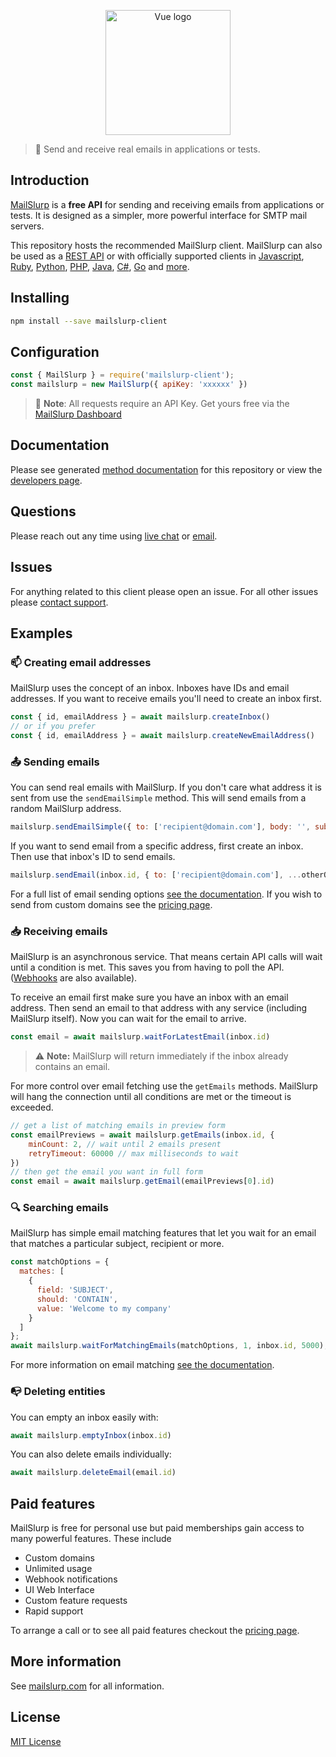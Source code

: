 <p align="center"><a href="https://vuejs.org" target="_blank" rel="noopener noreferrer"><img width="200" src="https://www.mailslurp.com/permalink/logo.png" alt="Vue logo"></a></p>

> :incoming_envelope: Send and receive real emails in applications or tests.

##  Introduction
[MailSlurp](https://www.mailslurp.com) is a **free API** for sending and receiving emails from applications or tests. It is designed as a simpler, more powerful interface for SMTP mail servers. 

This repository hosts the recommended MailSlurp client. MailSlurp can also be used as a [REST API](https://docs.mailslurp.com) or with officially supported clients in [Javascript](https://github.com/mailslurp/mailslurp-client-ts-js), [Ruby](https://github.com/mailslurp/mailslurp-client-ruby), [Python](https://github.com/mailslurp/mailslurp-client-python), [PHP](https://github.com/mailslurp/mailslurp-client-php), [Java](https://github.com/mailslurp/mailslurp-client-java), [C#](https://github.com/mailslurp/mailslurp-client-csharp), [Go](https://github.com/mailslurp/mailslurp-client-go) and [more](https://www.mailslurp.com/developers).

## Installing
```bash
npm install --save mailslurp-client
```

## Configuration
```javascript
const { MailSlurp } = require('mailslurp-client');
const mailslurp = new MailSlurp({ apiKey: 'xxxxxx' })
```

> :key: **Note**: All requests require an API Key. Get yours free via the [MailSlurp Dashboard](https://app.mailslurp.com)

## Documentation
Please see generated [method documentation](https://github.com/mailslurp/mailslurp-client-ts-js/blob/master/docs/classes/mailslurp.md) for this repository or view the [developers page](https://www.mailslurp.com/developers).

## Questions
Please reach out any time using [live chat](https://drift.me/mailslurp) or [email](mailto:contact@mailslurp.dev).

## Issues
For anything related to this client please open an issue. For all other issues please [contact support](https://www.mailslurp.com/support).

## Examples

### :mailbox: Creating email addresses
MailSlurp uses the concept of an inbox. Inboxes have IDs and email addresses. If you want to receive emails you'll need to create an inbox first.

```javascript
const { id, emailAddress } = await mailslurp.createInbox()
// or if you prefer
const { id, emailAddress } = await mailslurp.createNewEmailAddress()
```
### :outbox_tray: Sending emails
You can send real emails with MailSlurp. If you don't care what address it is sent from use the `sendEmailSimple` method. This will send emails from a random MailSlurp address.

```javascript
mailslurp.sendEmailSimple({ to: ['recipient@domain.com'], body: '', subject: '' })
```
If you want to send email from a specific address, first create an inbox. Then use that inbox's ID to send emails.

```javascript
mailslurp.sendEmail(inbox.id, { to: ['recipient@domain.com'], ...otherOptions })
```

For a full list of email sending options [see the documentation](https://github.com/mailslurp/mailslurp-client-ts-js/blob/master/docs/interfaces/sendemailoptions.md). If you wish to send from custom domains see the [pricing page](https://www.mailslurp.com/pricing).

### :inbox_tray: Receiving emails
MailSlurp is an asynchronous service. That means certain API calls will wait until a condition is met. This saves you from having to poll the API. ([Webhooks](https://www.mailslurp.com/pricing) are also available).

To receive an email first make sure you have an inbox with an email address. Then send an email to that address with any service (including MailSlurp itself). Now you can wait for the email to arrive.

```javascript
const email = await mailslurp.waitForLatestEmail(inbox.id)
``` 

> :warning: **Note:** MailSlurp will return immediately if the inbox already contains an email. 

For more control over email fetching use the `getEmails` methods. MailSlurp will hang the connection until all conditions are met or the timeout is exceeded.

```javascript
// get a list of matching emails in preview form
const emailPreviews = await mailslurp.getEmails(inbox.id, {
    minCount: 2, // wait until 2 emails present
    retryTimeout: 60000 // max milliseconds to wait
})
// then get the email you want in full form
const email = await mailslurp.getEmail(emailPreviews[0].id)
```

### :mag: Searching emails
MailSlurp has simple email matching features that let you wait for an email that matches a particular subject, recipient or more.

```javascript
const matchOptions = {
  matches: [
    {
      field: 'SUBJECT',
      should: 'CONTAIN',
      value: 'Welcome to my company'
    }
  ]
};
await mailslurp.waitForMatchingEmails(matchOptions, 1, inbox.id, 5000);
```

For more information on email matching [see the documentation](https://github.com/mailslurp/mailslurp-client-ts-js/blob/master/docs/interfaces/matchoptions.md).

### :mailbox_with_no_mail: Deleting entities
You can empty an inbox easily with:
```javascript
await mailslurp.emptyInbox(inbox.id)
```

You can also delete emails individually:
```javascript
await mailslurp.deleteEmail(email.id)
```

## Paid features

MailSlurp is free for personal use but paid memberships gain access to many powerful features. These include

- Custom domains
- Unlimited usage
- Webhook notifications
- UI Web Interface
- Custom feature requests
- Rapid support

To arrange a call or to see all paid features checkout the [pricing page](https://www.mailslurp.com/pricing).

## More information
See [mailslurp.com](https://www.mailslurp.com) for all information.

## License
[MIT License](https://github.com/mailslurp/mailslurp-client-ts-js/blob/master/LICENSE)

